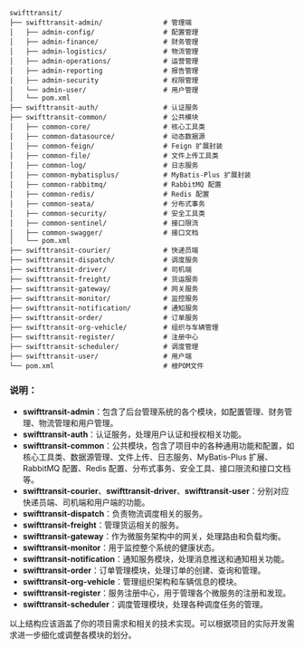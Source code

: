 

```
swifttransit/
├── swifttransit-admin/               # 管理端
│   ├── admin-config/                 # 配置管理
│   ├── admin-finance/                # 财务管理
│   ├── admin-logistics/              # 物流管理
│   ├── admin-operations/             # 运营管理
│   ├── admin-reporting               # 报告管理
│   ├── admin-security                # 权限管理
│   └── admin-user/                   # 用户管理
│   └── pom.xml
├── swifttransit-auth/                # 认证服务
├── swifttransit-common/              # 公共模块
│   ├── common-core/                  # 核心工具类
│   ├── common-datasource/            # 动态数据源
│   ├── common-feign/                 # Feign 扩展封装
│   ├── common-file/                  # 文件上传工具类
│   ├── common-log/                   # 日志服务
│   ├── common-mybatisplus/           # MyBatis-Plus 扩展封装
│   ├── common-rabbitmq/              # RabbitMQ 配置
│   ├── common-redis/                 # Redis 配置
│   ├── common-seata/                 # 分布式事务
│   ├── common-security/              # 安全工具类
│   ├── common-sentinel/              # 接口限流
│   ├── common-swagger/               # 接口文档
│   └── pom.xml
├── swifttransit-courier/             # 快递员端
├── swifttransit-dispatch/            # 调度服务
├── swifttransit-driver/              # 司机端
├── swifttransit-freight/             # 货运服务
├── swifttransit-gateway/             # 网关服务
├── swifttransit-monitor/             # 监控服务
├── swifttransit-notification/        # 通知服务
├── swifttransit-order/               # 订单服务
├── swifttransit-org-vehicle/         # 组织与车辆管理
├── swifttransit-register/            # 注册中心
├── swifttransit-scheduler/           # 调度管理
├── swifttransit-user/                # 用户端
└── pom.xml                           # 根POM文件
```

### 说明：
- **swifttransit-admin**：包含了后台管理系统的各个模块，如配置管理、财务管理、物流管理和用户管理。
- **swifttransit-auth**：认证服务，处理用户认证和授权相关功能。
- **swifttransit-common**：公共模块，包含了项目中的各种通用功能和配置，如核心工具类、数据源管理、文件上传、日志服务、MyBatis-Plus 扩展、RabbitMQ 配置、Redis 配置、分布式事务、安全工具、接口限流和接口文档等。
- **swifttransit-courier**、**swifttransit-driver**、**swifttransit-user**：分别对应快递员端、司机端和用户端的功能。
- **swifttransit-dispatch**：负责物流调度相关的服务。
- **swifttransit-freight**：管理货运相关的服务。
- **swifttransit-gateway**：作为微服务架构中的网关，处理路由和负载均衡。
- **swifttransit-monitor**：用于监控整个系统的健康状态。
- **swifttransit-notification**：通知服务模块，处理消息推送和通知相关功能。
- **swifttransit-order**：订单管理模块，处理订单的创建、查询和管理。
- **swifttransit-org-vehicle**：管理组织架构和车辆信息的模块。
- **swifttransit-register**：服务注册中心，用于管理各个微服务的注册和发现。
- **swifttransit-scheduler**：调度管理模块，处理各种调度任务的管理。

以上结构应该涵盖了你的项目需求和相关的技术实现。可以根据项目的实际开发需求进一步细化或调整各模块的划分。